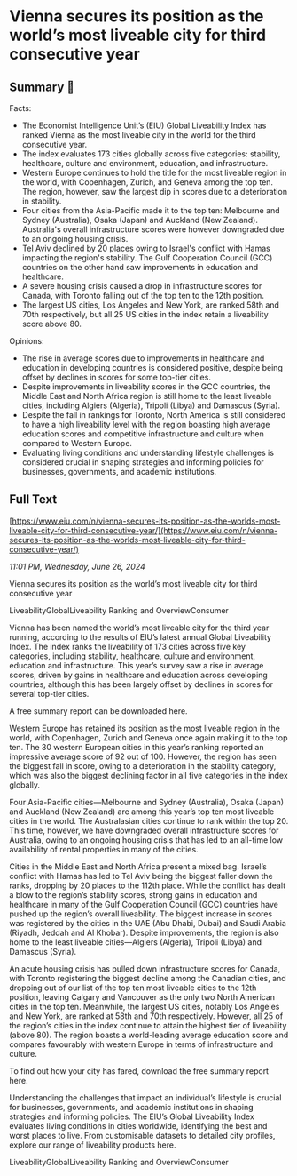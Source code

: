 # Vienna secures its position as the world’s most liveable city for third consecutive year

## Summary 🤖

Facts: 
- The Economist Intelligence Unit’s (EIU) Global Liveability Index has ranked Vienna as the most liveable city in the world for the third consecutive year.
- The index evaluates 173 cities globally across five categories: stability, healthcare, culture and environment, education, and infrastructure.
- Western Europe continues to hold the title for the most liveable region in the world, with Copenhagen, Zurich, and Geneva among the top ten. The region, however, saw the largest dip in scores due to a deterioration in stability.
- Four cities from the Asia-Pacific made it to the top ten: Melbourne and Sydney (Australia), Osaka (Japan) and Auckland (New Zealand). Australia's overall infrastructure scores were however downgraded due to an ongoing housing crisis.
- Tel Aviv declined by 20 places owing to Israel's conflict with Hamas impacting the region's stability. The Gulf Cooperation Council (GCC) countries on the other hand saw improvements in education and healthcare.
- A severe housing crisis caused a drop in infrastructure scores for Canada, with Toronto falling out of the top ten to the 12th position.
- The largest US cities, Los Angeles and New York, are ranked 58th and 70th respectively, but all 25 US cities in the index retain a liveability score above 80. 

Opinions: 
- The rise in average scores due to improvements in healthcare and education in developing countries is considered positive, despite being offset by declines in scores for some top-tier cities. 
- Despite improvements in liveability scores in the GCC countries, the Middle East and North Africa region is still home to the least liveable cities, including Algiers (Algeria), Tripoli (Libya) and Damascus (Syria).
- Despite the fall in rankings for Toronto, North America is still considered to have a high liveability level with the region boasting high average education scores and competitive infrastructure and culture when compared to Western Europe.
- Evaluating living conditions and understanding lifestyle challenges is considered crucial in shaping strategies and informing policies for businesses, governments, and academic institutions.

## Full Text

[https://www.eiu.com/n/vienna-secures-its-position-as-the-worlds-most-liveable-city-for-third-consecutive-year/](https://www.eiu.com/n/vienna-secures-its-position-as-the-worlds-most-liveable-city-for-third-consecutive-year/)

*11:01 PM, Wednesday, June 26, 2024*

Vienna secures its position as the world’s most liveable city for third consecutive year

LiveabilityGlobalLiveability Ranking and OverviewConsumer

Vienna has been named the world’s most liveable city for the third year running, according to the results of EIU’s latest annual Global Liveability Index. The index ranks the liveability of 173 cities across five key categories, including stability, healthcare, culture and environment, education and infrastructure. This year’s survey saw a rise in average scores, driven by gains in healthcare and education across developing countries, although this has been largely offset by declines in scores for several top-tier cities.

A free summary report can be downloaded here.

Western Europe has retained its position as the most liveable region in the world, with Copenhagen, Zurich and Geneva once again making it to the top ten. The 30 western European cities in this year’s ranking reported an impressive average score of 92 out of 100. However, the region has seen the biggest fall in score, owing to a deterioration in the stability category, which was also the biggest declining factor in all five categories in the index globally.

Four Asia-Pacific cities—Melbourne and Sydney (Australia), Osaka (Japan) and Auckland (New Zealand) are among this year’s top ten most liveable cities in the world. The Australasian cities continue to rank within the top 20. This time, however, we have downgraded overall infrastructure scores for Australia, owing to an ongoing housing crisis that has led to an all-time low availability of rental properties in many of the cities.

Cities in the Middle East and North Africa present a mixed bag. Israel’s conflict with Hamas has led to Tel Aviv being the biggest faller down the ranks, dropping by 20 places to the 112th place. While the conflict has dealt a blow to the region’s stability scores, strong gains in education and healthcare in many of the Gulf Cooperation Council (GCC) countries have pushed up the region’s overall liveability. The biggest increase in scores was registered by the cities in the UAE (Abu Dhabi, Dubai) and Saudi Arabia (Riyadh, Jeddah and Al Khobar). Despite improvements, the region is also home to the least liveable cities—Algiers (Algeria), Tripoli (Libya) and Damascus (Syria).

An acute housing crisis has pulled down infrastructure scores for Canada, with Toronto registering the biggest decline among the Canadian cities, and dropping out of our list of the top ten most liveable cities to the 12th position, leaving Calgary and Vancouver as the only two North American cities in the top ten. Meanwhile, the largest US cities, notably Los Angeles and New York, are ranked at 58th and 70th respectively. However, all 25 of the region’s cities in the index continue to attain the highest tier of liveability (above 80). The region boasts a world-leading average education score and compares favourably with western Europe in terms of infrastructure and culture.

To find out how your city has fared, download the free summary report here.

Understanding the challenges that impact an individual’s lifestyle is crucial for businesses, governments, and academic institutions in shaping strategies and informing policies. The EIU’s Global Liveability Index evaluates living conditions in cities worldwide, identifying the best and worst places to live. From customisable datasets to detailed city profiles, explore our range of liveability products here.

LiveabilityGlobalLiveability Ranking and OverviewConsumer

